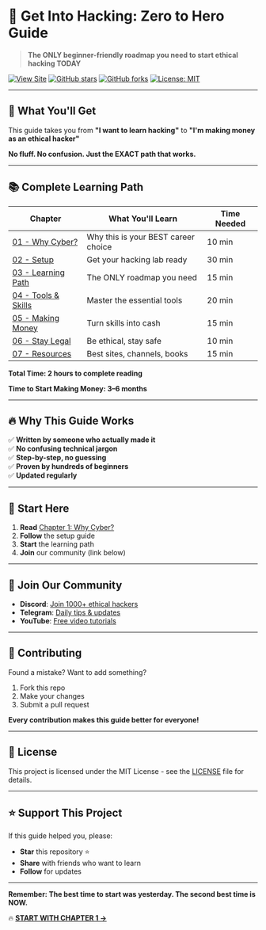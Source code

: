 # 🚀 Get Into Hacking: Zero to Hero Guide

> **The ONLY beginner-friendly roadmap you need to start ethical hacking TODAY**

[![View Site](https://img.shields.io/badge/Live%20Site-Click%20Here-blue?style=for-the-badge&logo=github)](https://harisXcyber.github.io/CyberSecurity-Career-Guide/)
[![GitHub stars](https://img.shields.io/github/stars/harisXcyber/cyber-guide?style=social)](https://github.com/harisXcyber/cyber-guide/stargazers)
[![GitHub forks](https://img.shields.io/github/forks/harisXcyber/cyber-guide?style=social)](https://github.com/harisXcyber/cyber-guide/network)
[![License: MIT](https://img.shields.io/badge/License-MIT-yellow.svg)](https://opensource.org/licenses/MIT)

---

## 🎯 **What You'll Get**

This guide takes you from **"I want to learn hacking"** to **"I'm making money as an ethical hacker"**

**No fluff. No confusion. Just the EXACT path that works.**

---

## 📚 **Complete Learning Path**

| Chapter | What You'll Learn | Time Needed |
|---------|------------------|-------------|
| [01 - Why Cyber?](01-intro-why-cyber.md) | Why this is your BEST career choice | 10 min |
| [02 - Setup](02-setting-up.md) | Get your hacking lab ready | 30 min |
| [03 - Learning Path](03-learn-path.md) | The ONLY roadmap you need | 15 min |
| [04 - Tools & Skills](04-tools-and-platforms.md) | Master the essential tools | 20 min |
| [05 - Making Money](05-earning-guide.md) | Turn skills into cash | 15 min |
| [06 - Stay Legal](06-whitehat-vs-blackhat.md) | Be ethical, stay safe | 10 min |
| [07 - Resources](07-resources.md) | Best sites, channels, books | 15 min |

**Total Time: 2 hours to complete reading**

**Time to Start Making Money: 3–6 months**

---

## 🔥 **Why This Guide Works**

✅ **Written by someone who actually made it**  
✅ **No confusing technical jargon**  
✅ **Step-by-step, no guessing**  
✅ **Proven by hundreds of beginners**  
✅ **Updated regularly**

---

## 🚀 **Start Here**

1. **Read** [Chapter 1: Why Cyber?](01-intro-why-cyber.md)
2. **Follow** the setup guide
3. **Start** the learning path
4. **Join** our community (link below)

---

## 💬 **Join Our Community**

- **Discord**: [Join 1000+ ethical hackers](https://discord.gg/ethicalhackers)
- **Telegram**: [Daily tips & updates](https://t.me/getintohacking)
- **YouTube**: [Free video tutorials](https://youtube.com/getintohacking)

---

## 🤝 **Contributing**

Found a mistake? Want to add something?

1. Fork this repo  
2. Make your changes  
3. Submit a pull request

**Every contribution makes this guide better for everyone!**

---

## 📜 **License**

This project is licensed under the MIT License - see the [LICENSE](LICENSE) file for details.

---

## ⭐ **Support This Project**

If this guide helped you, please:

- **Star** this repository ⭐  
- **Share** with friends who want to learn  
- **Follow** for updates  

---

**Remember: The best time to start was yesterday. The second best time is NOW.**

🔥 **[START WITH CHAPTER 1 →](01-intro-why-cyber.md)**
